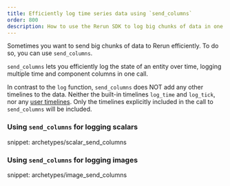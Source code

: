 ```yaml
---
title: Efficiently log time series data using `send_columns`
order: 800
description: How to use the Rerun SDK to log big chunks of data in one call
---
```



Sometimes you want to send big chunks of data to Rerun efficiently. To do so, you can use `send_columns`.

`send_columns` lets you efficiently log the state of an entity over time, logging multiple time and component columns in one call.

In contrast to the `log` function, `send_columns` does NOT add any other timelines to the data. Neither the built-in timelines `log_time` and `log_tick`, nor any [user timelines](docs/content/concepts/timelines.md). Only the timelines explicitly included in the call to `send_columns` will be included.


### Using `send_columns` for logging scalars
snippet: archetypes/scalar_send_columns


### Using `send_columns` for logging images
snippet: archetypes/image_send_columns
